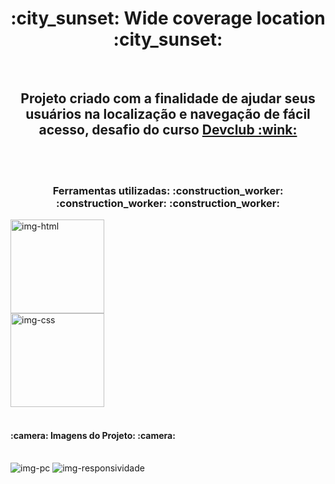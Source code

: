 <h1  align="center"> :city_sunset:
Wide coverage location :city_sunset:</h1>
<br>
<h2 align="center">Projeto criado com a finalidade de ajudar seus usuários na localização e navegação de fácil acesso, desafio do curso <a href="https://rodolfomori.com.br/devclub">Devclub :wink:</a></h2>
<br>
<br>
<h3 align="center">Ferramentas utilizadas: :construction_worker: :construction_worker: :construction_worker: </h3>
<img src="https://img.shields.io/badge/HTML-239120?style=for-the-badge&logo=html5&logoColor=white" alt="img-html" width=150px;>
<br>
<img src="https://img.shields.io/badge/CSS-239120?&style=for-the-badge&logo=css3&logoColor=white" alt="img-css" width=150px;>
<br>
<br>
<h4> :camera: Imagens do Projeto: :camera:</h4>
<br>
<img src="" alt="img-pc">
<img src="" alt="img-responsividade">
